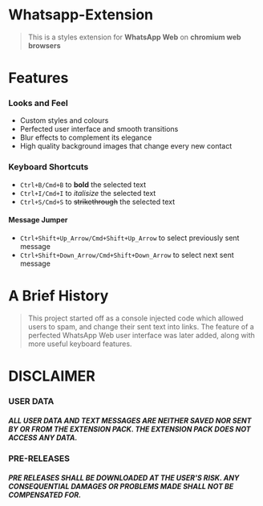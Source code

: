 # Whatsapp-Extension
> This is a styles extension for **WhatsApp Web** on **chromium web browsers**

# Features
### Looks and Feel
- Custom styles and colours
- Perfected user interface and smooth transitions
- Blur effects to complement its elegance
- High quality background images that change every new contact

### Keyboard Shortcuts
- ```Ctrl+B/Cmd+B``` to **bold** the selected text
- ```Ctrl+I/Cmd+I``` to *italisize* the selected text
- ```Ctrl+S/Cmd+S``` to ~~strikethrough~~ the selected text
#### Message Jumper
- ```Ctrl+Shift+Up_Arrow/Cmd+Shift+Up_Arrow``` to select previously sent message
- ```Ctrl+Shift+Down_Arrow/Cmd+Shift+Down_Arrow``` to select next sent message


# A Brief History
> This project started off as a console injected code which allowed users to spam, and change their sent text into links. The feature of a perfected WhatsApp Web user interface was later added, along with more useful keyboard features.

# DISCLAIMER
### USER DATA
##### ALL USER DATA AND TEXT MESSAGES ARE NEITHER SAVED NOR SENT BY OR FROM THE EXTENSION PACK. THE EXTENSION PACK DOES NOT ACCESS ANY DATA.
### PRE-RELEASES
##### PRE RELEASES SHALL BE DOWNLOADED AT THE USER'S RISK. ANY CONSEQUENTIAL DAMAGES OR PROBLEMS MADE SHALL NOT BE COMPENSATED FOR.
